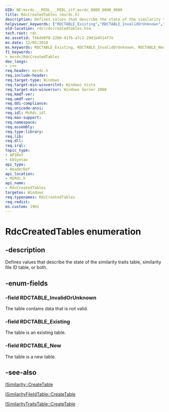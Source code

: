 ```yaml
---
UID: NE:msrdc.__MIDL___MIDL_itf_msrdc_0000_0000_0009
title: RdcCreatedTables (msrdc.h)
description: Defines values that describe the state of the similarity traits table, similarity file ID table, or both.helpviewer_keywords: ["RDCTABLE_Existing","RDCTABLE_InvalidOrUnknown","RDCTABLE_New","RdcCreatedTables","RdcCreatedTables enumeration [Remote Differential Compression]","fs.rdccreatedtables","msrdc/RDCTABLE_Existing","msrdc/RDCTABLE_InvalidOrUnknown","msrdc/RDCTABLE_New","msrdc/RdcCreatedTables","rdc.rdccreatedtables"]
old-location: rdc\rdccreatedtables.htm
tech.root: rdc
ms.assetid: f46dd0f0-22b0-41fb-a7c2-29d1b4514f7e
ms.date: 12/05/2018
ms.keywords: RDCTABLE_Existing, RDCTABLE_InvalidOrUnknown, RDCTABLE_New, RdcCreatedTables, RdcCreatedTables enumeration [Remote Differential Compression], fs.rdccreatedtables, msrdc/RDCTABLE_Existing, msrdc/RDCTABLE_InvalidOrUnknown, msrdc/RDCTABLE_New, msrdc/RdcCreatedTables, rdc.rdccreatedtables
f1_keywords:
- msrdc/RdcCreatedTables
dev_langs:
- c++
req.header: msrdc.h
req.include-header: 
req.target-type: Windows
req.target-min-winverclnt: Windows Vista
req.target-min-winversvr: Windows Server 2008
req.kmdf-ver: 
req.umdf-ver: 
req.ddi-compliance: 
req.unicode-ansi: 
req.idl: MsRdc.idl
req.max-support: 
req.namespace: 
req.assembly: 
req.type-library: 
req.lib: 
req.dll: 
req.irql: 
topic_type:
- APIRef
- kbSyntax
api_type:
- HeaderDef
api_location:
- MsRdc.h
api_name:
- RdcCreatedTables
targetos: Windows
req.typenames: RdcCreatedTables
req.redist: 
ms.custom: 19H1
---
```


# RdcCreatedTables enumeration


## -description


Defines values that describe the state of the similarity traits table, similarity file ID table, or both.


## -enum-fields




### -field RDCTABLE_InvalidOrUnknown

The table contains data that is not valid.


### -field RDCTABLE_Existing

The table is an existing table.


### -field RDCTABLE_New

The table is a new table.


## -see-also




<a href="https://docs.microsoft.com/previous-versions/windows/desktop/api/msrdc/nf-msrdc-isimilarity-createtable">ISimilarity::CreateTable</a>



<a href="https://docs.microsoft.com/previous-versions/windows/desktop/api/msrdc/nf-msrdc-isimilarityfileidtable-createtable">ISimilarityFileIdTable::CreateTable</a>



<a href="https://docs.microsoft.com/previous-versions/windows/desktop/api/msrdc/nf-msrdc-isimilaritytraitstable-createtable">ISimilarityTraitsTable::CreateTable</a>
 

 

